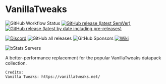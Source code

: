 # VanillaTweaks

![GitHub Workflow Status](https://img.shields.io/github/actions/workflow/status/MC-Machinations/VanillaTweaks/ci.yml?style=for-the-badge)
[![GitHub release (latest SemVer)](https://img.shields.io/github/v/release/MC-Machinations/VanillaTweaks?color=8f52bf&sort=semver&style=for-the-badge)](https://github.com/MC-Machinations/VanillaTweaks/releases)
[![GitHub release (latest by date including pre-releases)](https://img.shields.io/github/v/release/MC-Machinations/VanillaTweaks?color=8c07f5&include_prereleases&label=beta&style=for-the-badge)](https://github.com/MC-Machinations/VanillaTweaks/releases)

[![Discord](https://img.shields.io/discord/723709494345072701?color=%235865F2&logo=discord&style=for-the-badge)](https://discord.gg/Np6Pcb78rr)
![GitHub all releases](https://img.shields.io/github/downloads/MC-Machinations/VanillaTweaks/total?color=orange&style=for-the-badge)
![GitHub Sponsors](https://img.shields.io/github/sponsors/Machine-Maker?color=bf5252&style=for-the-badge&logo=githubsponsors)
[![Wiki](https://img.shields.io/badge/wiki-v0.2.x-c73636?logo=gitbook&style=for-the-badge)](https://vanillatweaks.machinemaker.me/)

![bStats Servers](https://img.shields.io/bstats/servers/8141?color=f5e407&style=for-the-badge)

A better-performance replacement for the popular VanillaTweaks datapack collection.

```
Credits:
Vanilla Tweaks: https://vanillatweaks.net/
```
